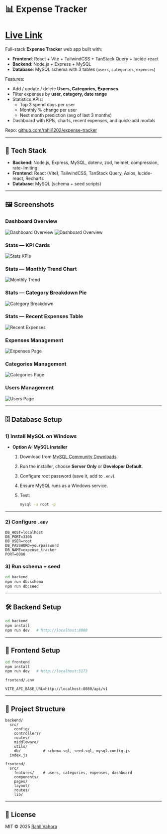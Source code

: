 # 📊 Expense Tracker

# [Live Link](https://expense-tracker-rahil1202.vercel.app)

Full-stack **Expense Tracker** web app built with:

* **Frontend**: React + Vite + TailwindCSS + TanStack Query + lucide-react
* **Backend**: Node.js + Express + MySQL
* **Database**: MySQL schema with 3 tables (`users`, `categories`, `expenses`)

Features:

* Add / update / delete **Users, Categories, Expenses**
* Filter expenses by **user, category, date range**
* Statistics APIs:
  * Top 3 spend days per user
  * Monthly % change per user
  * Next month prediction (avg of last 3 months)
* Dashboard with KPIs, charts, recent expenses, and quick-add modals

Repo: [github.com/rahil1202/expense-tracker](https://github.com/rahil1202/expense-tracker)

---

## 🚀 Tech Stack

* **Backend**: Node.js, Express, MySQL, dotenv, zod, helmet, compression, rate-limiting
* **Frontend**: React (Vite), TailwindCSS, TanStack Query, Axios, lucide-react, Recharts
* **Database**: MySQL (schema + seed scripts)

---

## 🖼 Screenshots

### Dashboard Overview

![Dashboard Overview](./screenshots/dashboard01.png)
![Dashboard Overview](./screenshots/dashboard02.png)

### Stats — KPI Cards

![Stats KPIs](./screenshots/kpi-card.png)

### Stats — Monthly Trend Chart

![Monthly Trend](./screenshots/monthly-spendtrends.png)

### Stats — Category Breakdown Pie

![Category Breakdown](./screenshots/categorybreakdown.png)

### Stats — Recent Expenses Table

![Recent Expenses](./screenshots/recentexpenses.png)

### Expenses Management

![Expenses Page](./screenshots/expense-page.png)

### Categories Management

![Categories Page](./screenshots/categories-page.png)

### Users Management

![Users Page](./screenshots/users-page.png)

---

## 🗄 Database Setup

### 1) Install MySQL on Windows

* **Option A: MySQL Installer**

  1. Download from [MySQL Community Downloads](https://dev.mysql.com/downloads/installer/).
  2. Run the installer, choose **Server Only** or **Developer Default**.
  3. Configure root password (save it, add to `.env`).
  4. Ensure MySQL runs as a Windows service.
  5. Test:

     ```bash
     mysql -u root -p
     ```

---

### 2) Configure `.env`

```env
DB_HOST=localhost
DB_PORT=3306
DB_USER=root
DB_PASSWORD=yourpassword
DB_NAME=expense_tracker
PORT=8080
```

### 3) Run schema + seed

```bash
cd backend
npm run db:schema
npm run db:seed
```

---

## 🛠 Backend Setup

```bash
cd backend
npm install
npm run dev   # http://localhost:8080
```

---

## 🎨 Frontend Setup

```bash
cd frontend
npm install
npm run dev   # http://localhost:5173
```

`frontend/.env`

```env
VITE_API_BASE_URL=http://localhost:8080/api/v1
```

---

## 📂 Project Structure

```
backend/
  src/
    config/
    controllers/
    routes/
    middleware/
    utils/
    db/          # schema.sql, seed.sql, mysql.config.js
  index.js

frontend/
  src/
    features/    # users, categories, expenses, dashboard
    components/
    pages/
    layout/
    routes/
    lib/
```

---

## 📜 License

MIT © 2025 [Rahil Vahora](https://github.com/rahil1202)


